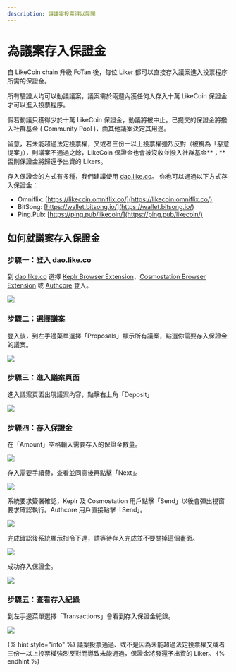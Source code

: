 ```yaml
---
description: 讓議案投票得以展開
---
```


# 為議案存入保證金

自 LikeCoin chain 升級 FoTan 後，每位 Liker 都可以直接存入議案進入投票程序所需的保證金。

所有驗證人均可以動議議案，議案需於兩週內獲任何人存入十萬 LikeCoin 保證金才可以進入投票程序。

假若動議只獲得少於十萬 LikeCoin 保證金，動議將被中止。已提交的保證金將撥入社群基金 ( Community Pool )，由其他議案決定其用途。

留意，若未能超過法定投票權，又或者三份一以上投票權強烈反對（被視為「惡意提案」），則議案不通過之餘，LikeCoin 保證金也會被沒收並撥入社群基金**；**否則保證金將歸還予出資的 Likers。

存入保證金的方式有多種，我們建議使用 [dao.like.co](https://dao.like.co/)。 你也可以通過以下方式存入保證金：

* Omniflix: [https://likecoin.omniflix.co/](https://likecoin.omniflix.co/)
* BitSong: [https://wallet.bitsong.io/](https://wallet.bitsong.io/)
* Ping.Pub: [https://ping.pub/likecoin/](https://ping.pub/likecoin/)

如何就議案存入保證金
----------

### 步驟一：登入 dao.like.co

到 [dao.like.co](https://dao.like.co/) 選擇 [Keplr Browser Extension](../../user-guide/liker-id/register-with-keplr.md)、[Cosmostation Browser Extension](../wallet/cosmostation/) 或 [Authcore](../../user-guide/liker-id/register/) 登入。

![](<../../.gitbook/assets/Civic Liker Web 3-01.png>)

### &#xD;步驟二：選擇議案

登入後，到左手邊菜單選擇「Proposals」顯示所有議案，點選你需要存入保證金的議案。

![](<../../.gitbook/assets/Proposal Deposit 01.png>)

### &#xD;步驟三：進入議案頁面

進入議案頁面出現議案內容，點擊右上角「Deposit」

![](<../../.gitbook/assets/Proposal Deposit 02.png>)

### 步驟四：存入保證金

在「Amount」空格輸入需要存入的保證金數量。

![](<../../.gitbook/assets/Proposal Deposit 03.png>)

存入需要手續費，查看並同意後再點擊「Next」。



![](<../../.gitbook/assets/Proposal Deposit 04.png>)

系統要求簽署確認，Keplr 及 Cosmostation 用戶點擊「Send」以後會彈出視窗要求確認執行。Authcore 用戶直接點擊「Send」。

![](<../../.gitbook/assets/Proposal Deposit 05.png>)

完成確認後系統顯示指令下達，請等待存入完成並不要關掉這個畫面。

![](<../../.gitbook/assets/Proposal Deposit 06.png>)

成功存入保證金。

![](<../../.gitbook/assets/Proposal Deposit 07.png>)

### &#xD;步驟五：查看存入紀錄

到左手邊菜單選擇「Transactions」會看到存入保證金紀錄。

![](<../../.gitbook/assets/Proposal Deposit 08.png>)

{% hint style="info" %}
議案投票通過、或不是因為未能超過法定投票權又或者三份一以上投票權強烈反對而導致未能通過，保證金將發還予出資的 Liker。
{% endhint %}
